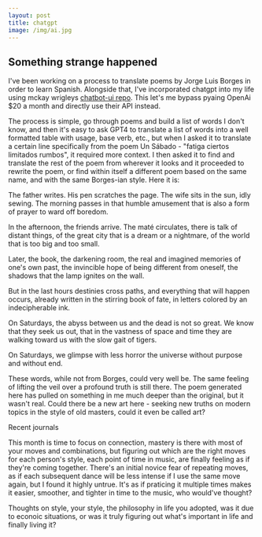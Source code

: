 ```yaml
---
layout: post
title: chatgpt
image: /img/ai.jpg
---
```

## Something strange happened

I've been working on a process to translate poems by Jorge Luis Borges in order to learn Spanish. Alongside that, I've incorporated chatgpt into my life using mckay wrigleys [chatbot-ui repo](https://github.com/mckaywrigley/chatbot-ui). This let's me bypass pyaing OpenAi $20 a month and directly use their API instead.

The process is simple, go through poems and build a list of words I don't know, and then it's easy to ask GPT4 to translate a list of words into a well formatted table with usage, base verb, etc., but when I asked it to translate a certain line specifically from the poem Un Sábado - "fatiga ciertos limitados rumbos", it required more context. I then asked it to find and translate the rest of the poem from wherever it looks and it proceeded to rewrite the poem, or find within itself a different poem based on the same name, and with the same Borges-ian style. Here it is:


The father writes. His pen scratches the page. The wife sits in the sun, idly sewing. The morning passes in that humble amusement that is also a form of prayer to ward off boredom.

In the afternoon, the friends arrive. The maté circulates, there is talk of distant things, of the great city that is a dream or a nightmare, of the world that is too big and too small.

Later, the book, the darkening room, the real and imagined memories of one's own past, the invincible hope of being different from oneself, the shadows that the lamp ignites on the wall.

But in the last hours destinies cross paths, and everything that will happen occurs, already written in the stirring book of fate, in letters colored by an indecipherable ink.

On Saturdays, the abyss between us and the dead is not so great. We know that they seek us out, that in the vastness of space and time they are walking toward us with the slow gait of tigers.

On Saturdays, we glimpse with less horror the universe without purpose and without end.


These words, while not from Borges, could very well be. The same feeling of lifting the veil over a profound truth is still there. The poem generated here has pulled on something in me much deeper than the original, but it wasn't real. Could there be a new art here - seeking new truths on modern topics in the style of old masters, could it even be called art?


Recent journals

This month is time to focus on connection, mastery is there with most of your moves and combinations, but figuring out which are the right moves for each person's style, each point of time in music, are finally feeling as if they're coming together. There's an initial novice fear of repeating moves, as if each subsequent dance will be less intense if I use the same move again, but I found it highly untrue. It's as if praticing it multiple times makes it easier, smoother, and tighter in time to the music, who would've thought? 

Thoughts on style, your style, the philosophy in life you adopted, was it due to econoic situations, or was it truly figuring out what's important in life and finally living it?


